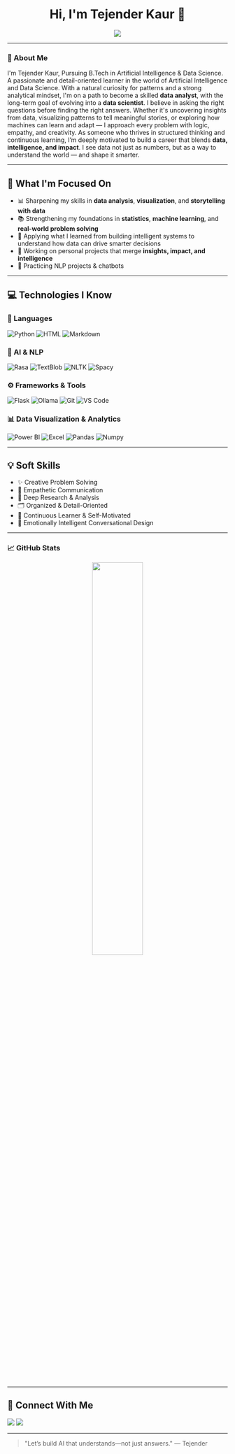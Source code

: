 <h1 align="center">Hi, I'm Tejender Kaur 👋</h1>
<p align="center">
<div align="center">
  <img src="https://readme-typing-svg.demolab.com?font=Fira+Code&weight=500&size=24&pause=1000&color=FDFEFF&center=true&vCenter=true&width=600&lines=Engineer+by+skill.+Explorer+by+heart.;AI+%7C+DS+%7C+ML">
</div>


</p>

---

### 🌟 About Me
I'm Tejender Kaur, Pursuing B.Tech in Artificial Intelligence & Data Science.
A passionate and detail-oriented learner in the world of Artificial Intelligence and Data Science.
With a natural curiosity for patterns and a strong analytical mindset, I'm on a path to become a skilled **data analyst**, with the long-term goal of evolving into a **data scientist**.
I believe in asking the right questions before finding the right answers.
Whether it's uncovering insights from data, visualizing patterns to tell meaningful stories, or exploring how machines can learn and adapt — I approach every problem with logic, empathy, and creativity.
As someone who thrives in structured thinking and continuous learning, I’m deeply motivated to build a career that blends **data, intelligence, and impact**. I see data not just as numbers, but as a way to understand the world — and shape it smarter.

---

## 🎯 What I'm Focused On

- 📊 Sharpening my skills in **data analysis**, **visualization**, and **storytelling with data**
- 📚 Strengthening my foundations in **statistics**, **machine learning**, and **real-world problem solving**
- 💼 Applying what I learned from building intelligent systems to understand how data can drive smarter decisions
- 🚀 Working on personal projects that merge **insights, impact, and intelligence**
- 🧾 Practicing NLP projects & chatbots

---

## 💻 Technologies I Know

### 🔧 Languages
![Python](https://img.shields.io/badge/-Python-black?style=flat-square&logo=python)
![HTML](https://img.shields.io/badge/-HTML5-orange?style=flat-square&logo=html5)
![Markdown](https://img.shields.io/badge/-Markdown-000000?style=flat-square&logo=markdown)

### 🧠 AI & NLP
![Rasa](https://img.shields.io/badge/-Rasa-purple?style=flat-square&logo=rasa)
![TextBlob](https://img.shields.io/badge/-TextBlob-yellow?style=flat-square)
![NLTK](https://img.shields.io/badge/-NLTK-green?style=flat-square)
![Spacy](https://img.shields.io/badge/-spaCy-darkgreen?style=flat-square)

### ⚙️ Frameworks & Tools
![Flask](https://img.shields.io/badge/-Flask-black?style=flat-square&logo=flask)
![Ollama](https://img.shields.io/badge/-Ollama-grey?style=flat-square)
![Git](https://img.shields.io/badge/-Git-red?style=flat-square&logo=git)
![VS Code](https://img.shields.io/badge/-VSCode-blue?style=flat-square&logo=visual-studio-code)

### 📊 Data Visualization & Analytics
![Power BI](https://img.shields.io/badge/-PowerBI-F2C811?style=flat-square&logo=powerbi&logoColor=black)
![Excel](https://img.shields.io/badge/-Excel-217346?style=flat-square&logo=microsoft-excel&logoColor=white)
![Pandas](https://img.shields.io/badge/-Pandas-150458?style=flat-square&logo=pandas)
![Numpy](https://img.shields.io/badge/-NumPy-013243?style=flat-square&logo=numpy)

---

## 💡 Soft Skills

- ✨ Creative Problem Solving  
- 🤝 Empathetic Communication  
- 🧠 Deep Research & Analysis  
- 🗂️ Organized & Detail-Oriented  
- 🌱 Continuous Learner & Self-Motivated  
- 💬 Emotionally Intelligent Conversational Design  

---

### 📈 GitHub Stats

<p align="center">
  <img src="https://github-readme-stats.vercel.app/api?username=Tejenderkaur1313&show_icons=true&theme=github_dark&hide=prs" width="48%" />
</p>

---

## 🤝 Connect With Me

<p align="left">
  <a href="mailto:tejenderkaur139@gmail.com"><img src="https://img.shields.io/badge/Gmail-D14836?style=flat-square&logo=gmail&logoColor=white" /></a>
  <a href="[https://www.linkedin.com/in/mahikaur1313](https://www.linkedin.com/in/tejender-kaur-923a03280?utm_source=share&utm_campaign=share_via&utm_content=profile&utm_medium=android_app)"><img src="https://img.shields.io/badge/LinkedIn-blue?style=flat-square&logo=linkedin&logoColor=white" /></a>
  </p>

---

> "Let’s build AI that understands—not just answers." — Tejender
